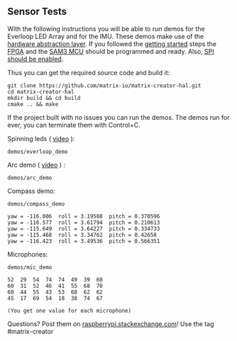 ## Sensor Tests

With the following instructions you will be able to run demos for the Everloop LED Array and for the IMU. These demos make use of the [hardware abstraction layer](https://github.com/matrix-io/matrix-creator-hal/tree/master/cpp/driver). If you followed the [getting started](../getting-started/install.md) steps the [FPGA](../components/fpga) and the [SAM3 MCU](../components/sam3mcu) should be programmed and ready. Also, [SPI should be enabled](../components/SPI).

Thus you can get the required source code and build it:

    git clone https://github.com/matrix-io/matrix-creator-hal.git
    cd matrix-creator-hal
    mkdir build && cd build
    cmake .. && make

If the project built with no issues you can run the demos. The demos run for ever, you can terminate them with Control+C.

Spinning leds ( [video](https://www.youtube.com/watch?v=0cEtEyCdVI4) ):

    demos/everloop_demo

Arc demo ( [video](https://www.youtube.com/watch?v=1UFFT1JSw4Q) ) :

    demos/arc_demo

Compass demo:

    demos/compass_demo

    yaw = -116.006	roll = 3.19588	pitch = 0.370596
    yaw = -116.577	roll = 3.61794	pitch = 0.210613
    yaw = -115.649	roll = 3.64227	pitch = 0.334733
    yaw = -115.468	roll = 3.34762	pitch = 0.42658
    yaw = -116.423	roll = 3.49536	pitch = 0.566351

Microphones:

    demos/mic_demo

    52	29	54	74	74	49	39	60
    60	31	52	46	41	55	68	70
    60	44	55	43	53	68	62	62
    45	17	69	54	18	38	74	67

    (You get one value for each microphone)

Questions? Post them on [raspberrypi.stackexchange.com](http://raspberrypi.stackexchange.com)! Use the tag #matrix-creator
